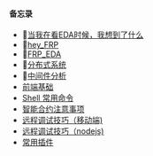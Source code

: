 #### 备忘录

- 🥗[当我在看EDA时候，我想到了什么](https://github.com/cristicmf/curious-cat/blob/master/%E5%BD%93%E6%88%91%E5%9C%A8%E7%9C%8BEDA%E6%97%B6%E5%80%99.md)
- 🥝[hey_FRP](https://github.com/cristicmf/curious-cat/blob/master/%E8%AE%B2%E8%AE%B2FRP_FP.md)
- 🍕[FRP_EDA](https://github.com/cristicmf/curious-cat/blob/master/FRP_EDA.md)
- 🥝[分布式系统](https://github.com/cristicmf/curious-cat/blob/master/distributed_applications.md)
- 🍕[中间件分析](https://github.com/cristicmf/curious-cat/blob/master/Middleware.md)
- [前端基础](https://github.com/cristicmf/knitmesh/blob/master/Web.md)
- [Shell 常用命令](https://github.com/cristicmf/knitmesh/blob/master/Shell.md)
- [智能合约注意事项](https://github.com/cristicmf/knitmesh/blob/master/SmartContract.md)
- [远程调试技巧（移动端)](https://github.com/cristicmf/knitmesh/blob/master/%E8%BF%9C%E7%A8%8B%E8%B0%83%E8%AF%95%EF%BC%88%E7%A7%BB%E5%8A%A8%E7%AB%AF%EF%BC%89)
- [远程调试技巧（nodejs)](https://github.com/cristicmf/knitmesh/blob/master/%E8%BF%9C%E7%A8%8B%E8%B0%83%E8%AF%95%E6%8A%80%E5%B7%A7%EF%BC%88nodejs%EF%BC%89)
- [常用插件](https://github.com/cristicmf/curious-cat/blob/master/%E5%B8%B8%E7%94%A8%E6%8F%92%E4%BB%B6.md)
